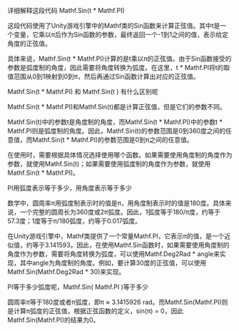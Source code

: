 ﻿详细解释这段代码 Mathf.Sin(t * Mathf.PI)

这段代码使用了Unity游戏引擎中的Mathf类的Sin函数来计算正弦值。其中t是一个变量，它乘以π后作为Sin函数的参数，最终返回一个-1到1之间的值，表示给定角度的正弦值。

具体来说，Mathf.Sin(t * Mathf.PI)计算的是t乘以π的正弦值。由于Sin函数接受的参数是弧度制的角度，因此需要将角度转换为弧度。在这里，t * Mathf.PI将t的取值范围从0到1映射到0到π，然后再通过Sin函数计算出对应的正弦值。


Mathf.Sin(t * Mathf.PI) 和 Mathf.Sin(t ) 有什么区别呢

Mathf.Sin(t * Mathf.PI)和Mathf.Sin(t)都是计算正弦值，但是它们的参数不同。

Mathf.Sin(t)中的参数t是角度制的角度，而Mathf.Sin(t * Mathf.PI)中的参数t * Mathf.PI则是弧度制的角度。因此，Mathf.Sin(t)的参数范围是0到360度之间的任意值，而Mathf.Sin(t * Mathf.PI)的参数范围是0到π之间的任意值。

在使用时，需要根据具体情况选择使用哪个函数。如果需要使用角度制的角度作为参数，就使用Mathf.Sin(t)；如果需要使用弧度制的角度作为参数，就使用Mathf.Sin(t * Mathf.PI)。


PI用弧度表示等于多少，用角度表示等于多少

数学中，圆周率π用弧度制表示时的值是π，用角度制表示时的值是180度。具体来说，一个完整的圆周长为360度或2π弧度。因此，1弧度等于180/π度，约等于57.3度；1度等于π/180弧度，约等于0.017弧度。

在Unity游戏引擎中，Mathf类提供了一个常量Mathf.PI，它表示π的值，是一个近似值，约等于3.141593。因此，在使用Mathf.Sin函数时，如果需要使用角度制的角度作为参数，需要将角度转换为弧度，可以使用Mathf.Deg2Rad * angle来实现，其中angle为角度制的角度。例如，要计算30度的正弦值，可以使用Mathf.Sin(Mathf.Deg2Rad * 30)来实现。


PI等于多少弧度呢，Mathf.Sin( Mathf.PI )等于多少

圆周率π等于180度或者π弧度，即π ≈ 3.1415926 rad。而Mathf.Sin(Mathf.PI)则是计算π弧度的正弦值，根据正弦函数的定义，sin(π) = 0，因此Mathf.Sin(Mathf.PI)的结果为0。